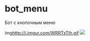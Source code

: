 # bot_menu
Бот с кнопочным меню


img<http://i.imgur.com/WRRTxTIh.gif>
<img src='https://i.imgur.com/WRRTxTI.gif'> 

